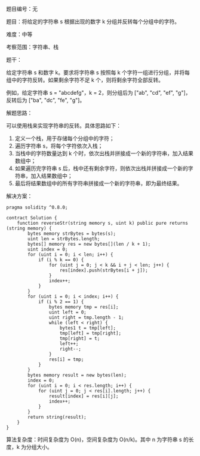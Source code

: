 题目编号：无

题目：将给定的字符串 s 根据出现的数字 k 分组并反转每个分组中的字符。

难度：中等

考察范围：字符串、栈

题干：

给定字符串 s 和数字 k。要求将字符串 s 按照每 k 个字符一组进行分组，并将每组中的字符反转。如果剩余字符不足 k 个，则将剩余字符全部反转。

例如，给定字符串 s = "abcdefg"，k = 2，则分组后为 ["ab", "cd", "ef", "g"]，反转后为 ["ba", "dc", "fe", "g"]。

解题思路：

可以使用栈来实现字符串的反转。具体思路如下：

1. 定义一个栈，用于存储每个分组中的字符；
2. 遍历字符串 s，将每个字符依次入栈；
3. 当栈中的字符数量达到 k 个时，依次出栈并拼接成一个新的字符串，加入结果数组中；
4. 如果遍历完字符串 s 后，栈中还有剩余字符，则依次出栈并拼接成一个新的字符串，加入结果数组中；
5. 最后将结果数组中的所有字符串拼接成一个新的字符串，即为最终结果。

解决方案：

```solidity
pragma solidity ^0.8.0;

contract Solution {
    function reverseStr(string memory s, uint k) public pure returns (string memory) {
        bytes memory strBytes = bytes(s);
        uint len = strBytes.length;
        bytes[] memory res = new bytes[](len / k + 1);
        uint index = 0;
        for (uint i = 0; i < len; i++) {
            if (i % k == 0) {
                for (uint j = 0; j < k && i + j < len; j++) {
                    res[index].push(strBytes[i + j]);
                }
                index++;
            }
        }
        for (uint i = 0; i < index; i++) {
            if (i % 2 == 1) {
                bytes memory tmp = res[i];
                uint left = 0;
                uint right = tmp.length - 1;
                while (left < right) {
                    bytes1 t = tmp[left];
                    tmp[left] = tmp[right];
                    tmp[right] = t;
                    left++;
                    right--;
                }
                res[i] = tmp;
            }
        }
        bytes memory result = new bytes(len);
        index = 0;
        for (uint i = 0; i < res.length; i++) {
            for (uint j = 0; j < res[i].length; j++) {
                result[index] = res[i][j];
                index++;
            }
        }
        return string(result);
    }
}
```

算法复杂度：时间复杂度为 O(n)，空间复杂度为 O(n/k)。其中 n 为字符串 s 的长度，k 为分组大小。